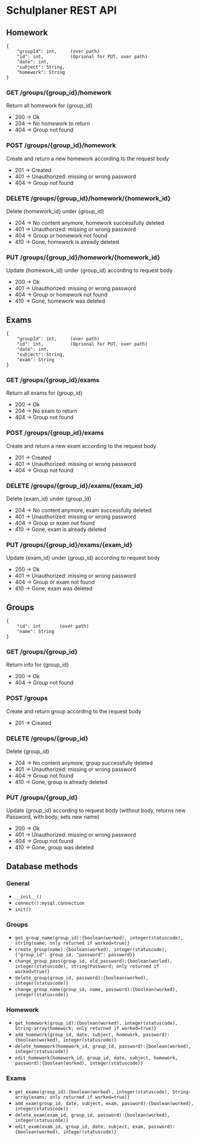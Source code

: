 # Schulplaner REST API

## Homework

```JSON:
{
    "groupId": int,     (over path)
    "id": int,          (Oprional for PUT, over path)
    "date": int,
    "subject": String,
    "homework": String
}
```

### GET /groups/{group_id}/homework

 Return all homework for {group_id}
 
  - 200 -> Ok
  - 204 -> No homework to return
  - 404 -> Group not found
  
### POST /groups/{group_id}/homework

  Create and return a new homework according to the request body
  
  - 201 -> Created
  - 401 -> Unauthorized: missing or wrong password
  - 404 -> Group not found
 
### DELETE /groups/{group_id}/homework/{homework_id}

  Delete {homework_id} under {group_id}
  
  - 204 -> No content anymore, homework successfully deleted
  - 401 -> Unauthorized: missing or wrong password
  - 404 -> Group or homework not found
  - 410 -> Gone, homework is already deleted
  
### PUT /groups/{group_id}/homework/{homework_id}

  Update {homework_id} under {group_id} according to request body
  
  - 200 -> Ok
  - 401 -> Unauthorized: missing or wrong password
  - 404 -> Group or homework not found
  - 410 -> Gone, homework was deleted
  
  
## Exams

```JSON:
{
    "groupId": int,     (over path)
    "id": int,          (Oprional for PUT, over path)
    "date": int,
    "subject": String,
    "exam": String
}
```

### GET /groups/{group_id}/exams

  Return all exams for {group_id}
  
  - 200 -> Ok
  - 204 -> No exam to return
  - 404 -> Group not found

### POST /groups/{group_id}/exams

  Create and return a new exam according to the request body
  
  - 201 -> Created
  - 401 -> Unauthorized: missing or wrong password
  - 404 -> Group not found

### DELETE /groups/{group_id}/exams/{exam_id}

  Delete {exam_id} under {group_id}
  
  - 204 -> No content anymore, exam successfully deleted
  - 401 -> Unauthorized: missing or wrong password
  - 404 -> Group or exam not found
  - 410 -> Gone, exam is already deleted

### PUT /groups/{group_id}/exams/{exam_id}

  Update {exam_id} under {group_id} according to request body
  
  - 200 -> Ok
  - 401 -> Unauthorized: missing or wrong password
  - 404 -> Group or exam not found
  - 410 -> Gone, exam was deleted
  

## Groups

```JSON:
{
    "id": int       (over path)
    "name": String
}
```

### GET /groups/{group_id}

  Return info for {group_id}
  
  - 200 -> Ok
  - 404 -> Group not found

### POST /groups

  Create and return group according to the request body
  
  - 201 -> Created

### DELETE /groups/{group_id}

  Delete {group_id}
  
  - 204 -> No content anymore, group successfully deleted
  - 401 -> Unauthorized: missing or wrong password
  - 404 -> Group not found
  - 410 -> Gone, group is already deleted

### PUT /groups/{group_id}

  Update {group_id} according to request body (without body, returns new Password, with body, sets new name)
  
  - 200 -> Ok
  - 401 -> Unauthorized: missing or wrong password
  - 404 -> Group not found
  - 410 -> Gone, group was deleted
  
## Database methods

### General

  - ```__init__()```
  - ```connect():mysql.connection```
  - ```init()```

### Groups

  - ```get_group_name(group_id):{boolean(worked), integer(statuscode), string(name; only returned if worked=true)}```
  - ```create_group(name):{boolean(worked), integer(statuscode), {"group_id": group_id, "password": password}}```
  - ```change_group_pass(group_id, old_password):{boolean(worled), integer(statuscode), string(Password; only returned if worked=true)}```
  - ```delete_group(group_id, password):{boolean(worked), integer(statuscode)}```
  - ```change_group_name(group_id, name, password):{boolean(worked), integer(statuscode)}```

### Homework

  - ```get_homework(group_id):{boolean(worked), integer(statuscode), String-array(homework; only returned if worked=true)}```
  - ```add_homework(group_id, date, subject, homework, password):{boolean(worked), integer(statuscode)}```
  - ```delete_homework(homework_id, group_id, password):{boolean(worked), integer(statuscode)}```
  - ```edit_homework(homework_id, group_id, date, subject, homework, password):{boolean(worked), integer(statuscode)}```

### Exams

  - ```get_exams(group_id):{boolean(worked), integer(statuscode), String-array(exams; only returned if worked=true)}```
  - ```add_exam(group_id, date, subject, exam, password):{boolean(worked), integer(statuscode)}```
  - ```delete_exam(exam_id, group_id, password):{boolean(worked), integer(statuscode)}```
  - ```edit_exam(exam_id, group_id, date, subject, exam, password):{boolean(worked), integer(statuscode)}```
